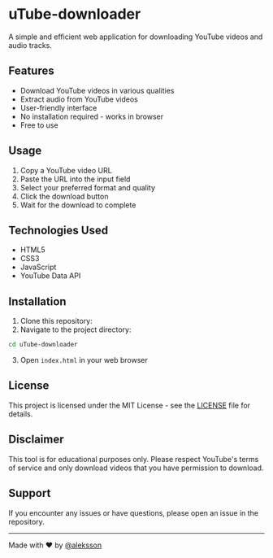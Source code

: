 # uTube-downloader

A simple and efficient web application for downloading YouTube videos and audio tracks.

## Features <inprogress>

- Download YouTube videos in various qualities
- Extract audio from YouTube videos
- User-friendly interface
- No installation required - works in browser
- Free to use

## Usage

1. Copy a YouTube video URL
2. Paste the URL into the input field
3. Select your preferred format and quality
4. Click the download button
5. Wait for the download to complete

## Technologies Used

- HTML5
- CSS3
- JavaScript
- YouTube Data API

## Installation

1. Clone this repository:
2. Navigate to the project directory:
```bash
cd uTube-downloader
```
3. Open `index.html` in your web browser


## License

This project is licensed under the MIT License - see the [LICENSE](LICENSE) file for details.

## Disclaimer

This tool is for educational purposes only. Please respect YouTube's terms of service and only download videos that you have permission to download.

## Support

If you encounter any issues or have questions, please open an issue in the repository.

---
Made with ❤️ by [@aleksson](https://github.com/aleksson)